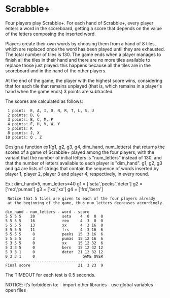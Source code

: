 # Scrabble+
Four players play Scrabble+. For each hand
   of Scrabble+, every player enters a word in the
   scoreboard, getting a score that depends on the value
   of the letters composing the inserted word.

   Players create their own words by choosing them from a
   hand of 8 tiles, which are replaced once the word
   has been played until they are exhausted. The total number of
   tiles is 130.  The game ends when a player manages to
   finish all the tiles in their hand and there are no more tiles available
   to replace those just played: this happens because
   all the tiles are in the scoreboard and in the hand of
   the other players.
   
   At the end of the game, the player with the highest score wins,
   considering that for each tile that remains unplayed
   (that is, which remains in a player's hand when the game ends)
   3 points are subtracted.
   
   The scores are calculated as follows:
   
   ```
    1 point:  E, A, I, O, N, R, T, L, S, U
    2 points: D, G
    3 points: B, C, M, P
    4 points: F, H, V, W, Y
    5 points: K
    8 points: J, X
   10 points: Q , Z
   ```
   
   Design a function ex1(g1, g2, g3, g4, dim_hand, num_letters) that returns the
   scores of a game of Scrabble+ played among the four players, with
   the variant that the number of initial letters is "num_letters" instead of
   130, and that the number of letters available to each player is "dim_hand".
   g1, g2, g3 and g4 are lists of strings that contain the sequence of
   words inserted by player 1, player 2, player 3 and player 4,
   respectively, in every round.
   
   Ex.: dim_hand=5, num_letters=40
     g1 = ['seta','peeks','deter']
     g2 = ['reo','pumas']
     g3 = ['xx','xx']
     g4 = ['frs','bern']
     
     Notice that 5 tiles are given to each of the four players already
     at the beginning of the game, thus num_letters decreases accordingly.
     
   ```
   dim_hand - num_letters - word - score
5 5 5 5    20            seta    4  0  0  0
5 5 5 5    16            reo     4  3  0  0
5 5 5 5    13            xx      4  3 16  0
5 5 5 5    11            frs     4  3 16  6
5 5 5 5     8            peeks  15  3 16  6
5 5 5 5     3            pumas  15 12 16  6
5 3 5 5     0            xx     15 12 32  6
5 3 3 5     0            bern   15 12 32 12
5 3 3 1     0            deter  21 12 32 12
0 3 3 1     0                     GAME OVER
-------------------------------------------
Final score                     21  3 23  9
```

The TIMEOUT for each test is 0.5 seconds.

NOTICE: it’s forbidden to:
    - import other libraries
    - use global variables
    - open files
